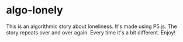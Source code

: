 # algo-lonely

This is an algorithmic story about loneliness.
It's made using P5.js.
The story repeats over and over again.
Every time it's a bit different.
Enjoy!